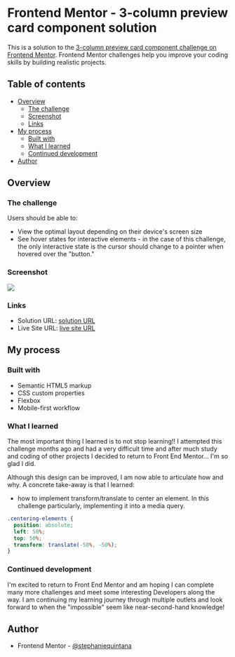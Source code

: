 # Frontend Mentor - 3-column preview card component solution

This is a solution to the [3-column preview card component challenge on Frontend Mentor](https://www.frontendmentor.io/challenges/3column-preview-card-component-pH92eAR2-). Frontend Mentor challenges help you improve your coding skills by building realistic projects. 

## Table of contents

- [Overview](#overview)
  - [The challenge](#the-challenge)
  - [Screenshot](#screenshot)
  - [Links](#links)
- [My process](#my-process)
  - [Built with](#built-with)
  - [What I learned](#what-i-learned)
  - [Continued development](#continued-development)
- [Author](#author)


## Overview

### The challenge

Users should be able to:

- View the optimal layout depending on their device's screen size
- See hover states for interactive elements - in the case of this challenge, the only interactive state is the cursor should change to a pointer when hovered over the "button."

### Screenshot

![](https://lh3.googleusercontent.com/iGpomlzCDXnvZeWY75zxTK85PzphB7PDVnx8vpyT4Vg_BFfMcuoi9qvykt8RXvUaGlRPNDEpHXl79jc8TJoCaL3bD7dtz6IrA_ZBE9dwrVwbQ7yxlUmNMKvYOPdIsGa5hjVgswexI5CjlvHwbPUSCZgvgjeytlg5zapxkH1vCUsPyrbjSvKhGD8dbZCjLS2h3TYmUFvZ5Qer_xhehfN7y45PXbXaiBiCj9JMseJGTiHhstKoHmuYswrtjeVVkZq8MD_wowOU2ZB6m3hLReMpaqK8ia7BySsxlS9-SCeMcLL25Va9l1JDexZus2N34zXiURP4jm-8bP-6hB0ig1FsUeaMrIFzbmuYyx3u053DtWX7spkh_QX28dVAZnsuB5fsrETL2iA3chEUQ-wn6kZ3fKmLBXMHDXIuRqhxNa_silL8bmiDehgoEAHeIvhlhMUKqqjOjtysH_QRmMBQP4430uhhAmsz0B5Vjmms3GQngzLo_CPvclVBtzc841lVh3-v6fwS_S8p9wMz8jC28Lhfrc6g1I07NAZX4r-WuobkcFwML3ghz6Zig7upNwflIkcpYK4Q9IAvuApEtYKkH6-6soJmTvvOwDjoDZDkeCPpOt0VRuP6Fj1N3QpfpqD1giUffD_rDnO2-Thx3xXn24TUami7mi3i8XxGHKHxPgVkf8O6XcYlmlHh1IpPFrz551_ToQRmYtUvJjspzX8a6JIUtQa3=w565-h310-no?authuser=0)

### Links

- Solution URL: [solution URL](https://github.com/stephaniequintana/FrontEndMentor.challenges.3column-preview-card-component)
- Live Site URL: [live site URL](https://stephaniequintana.github.io/3column-preview-card-component/)

## My process

### Built with

- Semantic HTML5 markup
- CSS custom properties
- Flexbox
- Mobile-first workflow

### What I learned

The most important thing I learned is to not stop learning!! I attempted this challenge months ago and had a very difficult time and after much study and coding of other projects I decided to return to Front End Mentor... I'm so glad I did. 

Although this design can be improved, I am now able to articulate how and why. A concrete take-away is that I learned:
 - how to implement transform/translate to center an element. In this challenge particularly, implementing it into a media query.

```css
.centering-elements {
  position: absolute;
  left: 50%;
  top: 50%;
  transform: translate(-50%, -50%);
}
```


### Continued development

I'm excited to return to Front End Mentor and am hoping I can complete many more challenges and meet some interesting Developers along the way. I am continuing my learning journey through multiple outlets and look forward to when the "impossible" seem like near-second-hand knowledge!



## Author
- Frontend Mentor - [@stephaniequintana](https://www.frontendmentor.io/profile/stephaniequintana)



